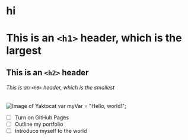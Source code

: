 # <h1>hi</h1>
# This is an `<h1>` header, which is the largest

## This is an `<h2>` header

###### This is an `<h6>` header, which is the smallest
![Image of Yaktocat](https://octodex.github.com/images/yaktocat.png)
var myVar = "Hello, world!";

- [ ] Turn on GitHub Pages
- [ ] Outline my portfolio
- [ ] Introduce myself to the world
